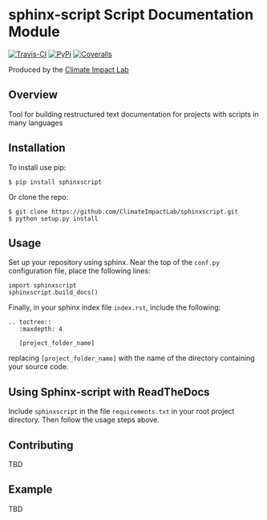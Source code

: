 sphinx-script Script Documentation Module
=========================================

[![Travis-CI](https://img.shields.io/travis/ClimateImpactLab/sphinxscript/master.svg?style=flat-square "Travis CI")](https://travis-ci.org/ClimateImpactLab/sphinxscript)
[![PyPi](https://img.shields.io/pypi/v/sphinxscript.svg?style=flat-square "PyPi")](https://pypi.python.org/pypi/sphinxscript)
[![Coveralls](https://img.shields.io/coveralls/delgadom/sphinxscript.svg?style=flat-square "Coveralls")](https://coveralls.io/github/ClimateImpactLab/sphinxscript)

Produced by the [Climate Impact Lab](http://impactlab.org)

Overview
--------

Tool for building restructured text documentation for projects with scripts in many languages

Installation
------------

To install use pip:

    $ pip install sphinxscript


Or clone the repo:

    $ git clone https://github.com/ClimateImpactLab/sphinxscript.git
    $ python setup.py install

Usage
-----

Set up your repository using sphinx. Near the top of the `conf.py` configuration 
file, place the following lines:

    
    import sphinxscript
    sphinxscript.build_docs()

Finally, in your sphinx index file `index.rst`, include the following:

    .. toctree::
       :maxdepth: 4

       [project_folder_name]

replacing `[project_folder_name]` with the name of the directory containing your 
source code.


Using Sphinx-script with ReadTheDocs
------------------------------------

Include `sphinxscript` in the file `requirements.txt` in your root project 
directory. Then follow the usage steps above.


    
Contributing
------------

TBD

Example
-------

TBD
